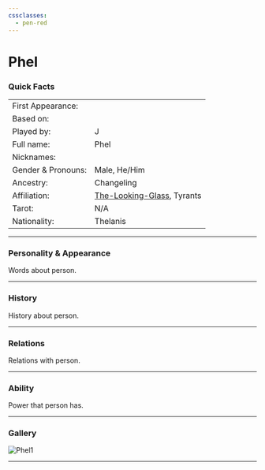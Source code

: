 ```yaml
---
cssclasses:
  - pen-red
---
```

# Phel
### Quick Facts

|                    |                                                           |
| ------------------ | --------------------------------------------------------- |
| First Appearance:  |                                                           |
| Based on:          |                                                           |
| Played by:         | J                                                         |
| Full name:         | Phel                                                      |
| Nicknames:         |                                                           |
| Gender & Pronouns: | Male, He/Him                                              |
| Ancestry:          | Changeling                                                |
| Affiliation:       | [The-Looking-Glass](../The-Looking-Glass.md), Tyrants |
| Tarot:             | N/A                                                       |
| Nationality:       | Thelanis                                                  |
***
### Personality & Appearance
Words about person.

***
### History
History about person.

***
### Relations
Relations with person.

***
### Ability
Power that person has.

***
### Gallery

![Phel1](../../../../../99%20-%20META/attachments/Phel1.png)

***
